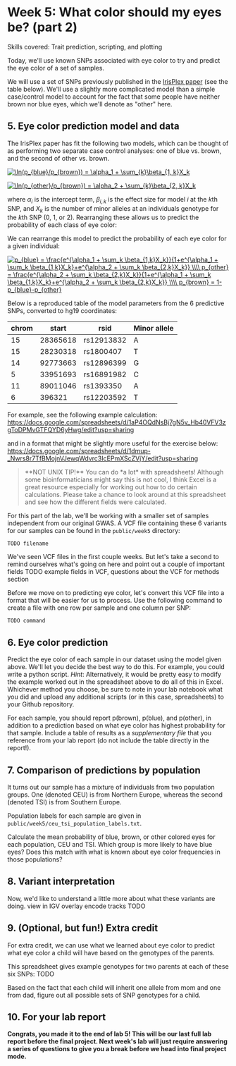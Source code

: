 # Week 5: What color should my eyes be?  (part 2)
Skills covered: Trait prediction, scripting, and plotting

Today, we'll use known SNPs associated with eye color to try and predict the eye color of a set of samples.

We will use a set of SNPs previously published in the [IrisPlex paper](https://www.ncbi.nlm.nih.gov/pubmed/20457092) (see the table below). We'll use a slightly more complicated model than a simple case/control model to account for the fact that some people have neither brown nor blue eyes, which we'll denote as "other" here.

## 5. Eye color prediction model and data
The IrisPlex paper has fit the following two models, which can be thought of as performing two separate case control analyses: one of blue vs. brown, and the second of other vs. brown.

<a href="https://www.codecogs.com/eqnedit.php?latex=\ln(p_{blue}/p_{brown})&space;=&space;\alpha_1&space;&plus;&space;\sum_{k}\beta_{1,&space;k}X_k" target="_blank"><img src="https://latex.codecogs.com/gif.latex?\ln(p_{blue}/p_{brown})&space;=&space;\alpha_1&space;&plus;&space;\sum_{k}\beta_{1,&space;k}X_k" title="\ln(p_{blue}/p_{brown}) = \alpha_1 + \sum_{k}\beta_{1, k}X_k" /></a>

<a href="https://www.codecogs.com/eqnedit.php?latex=\ln(p_{other}/p_{brown})&space;=&space;\alpha_2&space;&plus;&space;\sum_{k}\beta_{2,&space;k}X_k" target="_blank"><img src="https://latex.codecogs.com/gif.latex?\ln(p_{other}/p_{brown})&space;=&space;\alpha_2&space;&plus;&space;\sum_{k}\beta_{2,&space;k}X_k" title="\ln(p_{other}/p_{brown}) = \alpha_2 + \sum_{k}\beta_{2, k}X_k" /></a>

where $\alpha_i$ is the intercept term, $\beta_{i,k}$ is the effect size for model $i$ at the $k$th SNP, and $X_k$ is the number of minor alleles at an individuals genotype for the $k$th SNP (0, 1, or 2). Rearranging these allows us to predict the probability of each class of eye color:

We can rearrange this model to predict the probability of each eye color for a given individual:

<a href="https://www.codecogs.com/eqnedit.php?latex=p_{blue}&space;=&space;\frac{e^{\alpha_1&space;&plus;&space;\sum_k&space;\beta_{1,k}X_k}}{1&plus;e^{\alpha_1&space;&plus;&space;\sum_k&space;\beta_{1,k}X_k}&plus;e^{\alpha_2&space;&plus;&space;\sum_k&space;\beta_{2,k}X_k}}&space;\\\\&space;p_{other}&space;=&space;\frac{e^{\alpha_2&space;&plus;&space;\sum_k&space;\beta_{2,k}X_k}}{1&plus;e^{\alpha_1&space;&plus;&space;\sum_k&space;\beta_{1,k}X_k}&plus;e^{\alpha_2&space;&plus;&space;\sum_k&space;\beta_{2,k}X_k}}&space;\\\\&space;p_{brown}&space;=&space;1-p_{blue}-p_{other}" target="_blank"><img src="https://latex.codecogs.com/gif.latex?p_{blue}&space;=&space;\frac{e^{\alpha_1&space;&plus;&space;\sum_k&space;\beta_{1,k}X_k}}{1&plus;e^{\alpha_1&space;&plus;&space;\sum_k&space;\beta_{1,k}X_k}&plus;e^{\alpha_2&space;&plus;&space;\sum_k&space;\beta_{2,k}X_k}}&space;\\\\&space;p_{other}&space;=&space;\frac{e^{\alpha_2&space;&plus;&space;\sum_k&space;\beta_{2,k}X_k}}{1&plus;e^{\alpha_1&space;&plus;&space;\sum_k&space;\beta_{1,k}X_k}&plus;e^{\alpha_2&space;&plus;&space;\sum_k&space;\beta_{2,k}X_k}}&space;\\\\&space;p_{brown}&space;=&space;1-p_{blue}-p_{other}" title="p_{blue} = \frac{e^{\alpha_1 + \sum_k \beta_{1,k}X_k}}{1+e^{\alpha_1 + \sum_k \beta_{1,k}X_k}+e^{\alpha_2 + \sum_k \beta_{2,k}X_k}} \\\\ p_{other} = \frac{e^{\alpha_2 + \sum_k \beta_{2,k}X_k}}{1+e^{\alpha_1 + \sum_k \beta_{1,k}X_k}+e^{\alpha_2 + \sum_k \beta_{2,k}X_k}} \\\\ p_{brown} = 1-p_{blue}-p_{other}" /></a>

Below is a reproduced table of the model parameters from the 6 predictive SNPs, converted to hg19 coordinates:

| chrom | start | rsid | Minor allele |
|----------|----------|-------|------|
| 15 | 28365618 | rs12913832 | A |
| 15 | 28230318 | rs1800407 | T |
| 14 | 92773663 | rs12896399 | G |
| 5 | 33951693 | rs16891982 | C |
| 11 | 89011046 | rs1393350 | A |
| 6 | 396321 | rs12203592 | T |

For example, see the following example calculation:
https://docs.google.com/spreadsheets/d/1aP4OQdNsBj7gN5v_Hb40VFV3zgToDPMvGTFQYD6yHwg/edit?usp=sharing

and in a format that might be slightly more useful for the exercise below:
https://docs.google.com/spreadsheets/d/1dmup-_Nwrs8r7TfBMojnVJewqWdvrc3IcEPmXScZVjY/edit?usp=sharing

<blockquote>
 **NOT UNIX TIP!** You can do *a lot* with spreadsheets! Although some bioinformaticians might say this is not cool, I think Excel is a great resource especially for working out how to do certain calculations. Please take a chance to look around at this spreadsheet and see how the different fields were calculated.
</blockquote>

For this part of the lab, we'll be working with a smaller set of samples independent from our original GWAS. A VCF file containing these 6 variants for our samples can be found in the `public/week5` directory:

```
TODO filename
```

We've seen VCF files in the first couple weeks. But let's take a second to remind ourselves what's going on here and point out a couple of important fields
TODO example fields in VCF, questions about the VCF for methods section

Before we move on to predicting eye color, let's convert this VCF file into a format that will be easier for us to process. Use the following command to create a file with one row per sample and one column per SNP:

```
TODO command
```

## 6. Eye color prediction

Predict the eye color of each sample in our dataset using the model given above. We'll let you decide the best way to do this. For example, you could write a python script.  *Hint*: Alternatively, it would be pretty easy to modify the example worked out in the spreadsheet above to do all of this in Excel. Whichever method you choose, be sure to note in your lab notebook what you did and upload any additional scripts (or in this case, spreadsheets) to your Github repository.

For each sample, you should report p(brown), p(blue), and p(other), in addition to a prediction based on what eye color has highest probability for that sample. Include a table of results as a *supplementary file* that you reference from your lab report (do not include the table directly in the report!).

## 7. Comparison of predictions by population

It turns out our sample has a mixture of individuals from two population groups. One (denoted CEU) is from Northern Europe, whereas the second (denoted TSI) is from Southern Europe.

Population labels for each sample are given in `public/week5/ceu_tsi_population_labels.txt`.

 Calculate the mean probability of blue, brown, or other colored eyes for each population, CEU and TSI. Which group is more likely to have blue eyes? Does this match with what is known about eye color frequencies in those populations?

## 8. Variant interpretation

Now, we'd like to understand a little more about what these variants are doing.
view in IGV
overlay encode tracks
TODO

## 9. **(Optional, but fun!) Extra credit**

For extra credit, we can use what we learned about eye color to predict what eye color a child will have based on the genotypes of the parents.

This spreadsheet gives example genotypes for two parents at each of these six SNPs: TODO

Based on the fact that each child will inherit one allele from mom and one from dad, figure out all possible sets of SNP genotypes for a child.


## 10. For your lab report

**Congrats, you made it to the end of lab 5! This will be our last full lab report before the final project. Next week's lab will just require answering a series of questions to give you a break before we head into final project mode.**
